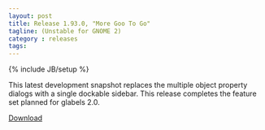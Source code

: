```yaml
---
layout: post
title: Release 1.93.0, "More Goo To Go"
tagline: (Unstable for GNOME 2)
category : releases
tags:
---
```

{% include JB/setup %}

This latest development snapshot replaces the multiple object property dialogs with a single dockable sidebar. This release completes the feature set planned for glabels 2.0.

[Download](/pages/download.html)
